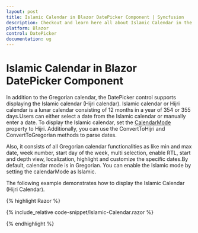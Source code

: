 ```yaml
---
layout: post
title: Islamic Calendar in Blazor DatePicker Component | Syncfusion
description: Checkout and learn here all about Islamic Calendar in the Syncfusion Blazor DatePicker component and much more.
platform: Blazor
control: DatePicker
documentation: ug
---
```


# Islamic Calendar in Blazor DatePicker Component

In addition to the Gregorian calendar, the DatePicker control supports displaying the Islamic calendar (Hijri calendar). Islamic calendar or Hijri calendar is a lunar calendar consisting of 12 months in a year of 354 or 355 days.Users can either select a date from the Islamic calendar or manually enter a date. To display the Islamic calendar, set the [CalendarMode](https://help.syncfusion.com/cr/blazor/Syncfusion.Blazor.Calendars.SfCalendar-1.html#Syncfusion_Blazor_Calendars_SfCalendar_1_CalendarMode) property to Hijri. Additionally, you can use the ConvertToHijri and ConvertToGregorian methods to parse dates.

Also, it consists of all Gregorian calendar functionalities as like min and max date, week number, start day of the week, multi selection, enable RTL, start and depth view, localization, highlight and customize the specific dates.By default, calendar mode is in Gregorian. You can enable the Islamic mode by setting the calendarMode as Islamic.

The following example demonstrates how to display the Islamic Calendar (Hijri Calendar).

{% highlight Razor %}

{% include_relative code-snippet/Islamic-Calendar.razor %}

{% endhighlight %} 
